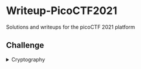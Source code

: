 # Writeup-PicoCTF2021

Solutions and writeups for the picoCTF 2021 platform

## Challenge


<details>

<summary>Cryptography</summary>

### Cryptography
| Cryptography  |
| ------------- |
| [Easy Peasy](/Cryptography/Easy%Peasy/README.md)|
| [Mind your Ps and Qs](/Cryptography/Mind%your%Ps%and%Qs/README.md)|
| [Mod 26](/Cryptography/Mod%26/README.md)|
| [New Caesar](/Cryptography/New%Caesar/README.md)|

</details>